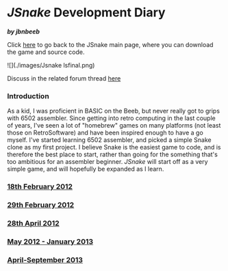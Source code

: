 # *JSnake* Development Diary

***by jbnbeeb***

Click [here](JSnake "wikilink") to go back to the JSnake main page, where you can download the game and source code.

![](./images/Jsnake lsfinal.png)

Discuss in the related forum thread [here](http://www.retrosoftware.co.uk/forum/viewtopic.php?f=19&t=745)

### Introduction

As a kid, I was proficient in BASIC on the Beeb, but never really got to grips with 6502 assembler. Since getting into retro computing in the last couple of years, I've seen a lot of "homebrew" games on many platforms (not least those on RetroSoftware) and have been inspired enough to have a go myself. I've started learning 6502 assembler, and picked a simple Snake clone as my first project. I believe Snake is the easiest game to code, and is therefore the best place to start, rather than going for the something that's too ambitious for an assembler beginner. *JSnake* will start off as a very simple game, and will hopefully be expanded as I learn.

### [18th February 2012](JSnakeDevDiary180212 "wikilink")

### [29th February 2012](JSnakeDevDiary290212 "wikilink")

### [28th April 2012](JSnakeDevDiary280412 "wikilink")

### [May 2012 - January 2013](May_-_November_2012 "wikilink")

### [April-September 2013](JsnakeDevDiaryApril2013 "wikilink")
